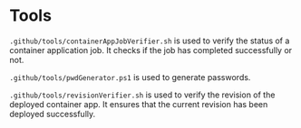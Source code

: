 # Tools

`.github/tools/containerAppJobVerifier.sh` is used to verify the status of a container application job. It checks if the job has completed successfully or not.

`.github/tools/pwdGenerator.ps1` is used to generate passwords.

`.github/tools/revisionVerifier.sh` is used to verify the revision of the deployed container app. It ensures that the current revision has been deployed successfully.
